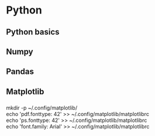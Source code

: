 # Python

## Python basics
## Numpy
## Pandas
## Matplotlib

### 
mkdir -p ~/.config/matplotlib/  
echo 'pdf.fonttype: 42' >> ~/.config/matplotlib/matplotlibrc  
echo 'ps.fonttype: 42' >> ~/.config/matplotlib/matplotlibrc  
echo 'font.family: Arial' >> ~/.config/matplotlib/matplotlibrc  
